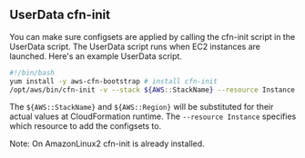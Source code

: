 ## UserData cfn-init

You can make sure configsets are applied by calling the cfn-init script in the UserData script. The UserData script runs when EC2 instances are launched.  Here's an example UserData script.

```bash
#!/bin/bash
yum install -y aws-cfn-bootstrap # install cfn-init
/opt/aws/bin/cfn-init -v --stack ${AWS::StackName} --resource Instance --region ${AWS::Region}
```

The `${AWS::StackName}` and `${AWS::Region}` will be substituted for their actual values at CloudFormation runtime.  The `--resource Instance` specifies which resource to add the configsets to.

Note: On AmazonLinux2 cfn-init is already installed.

